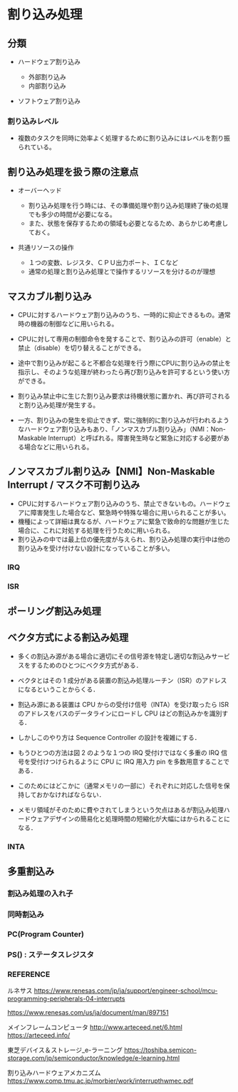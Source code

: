 # 割り込み処理

## 分類
- ハードウェア割り込み
    - 外部割り込み
    - 内部割り込み

- ソフトウェア割り込み


### 割り込みレベル
- 複数のタスクを同時に効率よく処理するために割り込みにはレベルを割り振られている。



## 割り込み処理を扱う際の注意点
- オーバーヘッド
    - 割り込み処理を行う時には、その準備処理や割り込み処理終了後の処理でも多少の時間が必要になる。
    - また、状態を保存するための領域も必要となるため、あらかじめ考慮しておく。

- 共通リソースの操作
    - １つの変数、レジスタ、ＣＰＵ出力ポート、ＩＣなど
    - 通常の処理と割り込み処理とで操作するリソースを分けるのが理想


## マスカブル割り込み
- CPUに対するハードウェア割り込みのうち、一時的に抑止できるもの。通常時の機器の制御などに用いられる。
- CPUに対して専用の制御命令を発することで、割り込みの許可（enable）と禁止（disable）を切り替えることができる。

- 途中で割り込みが起こると不都合な処理を行う際にCPUに割り込みの禁止を指示し、そのような処理が終わったら再び割り込みを許可するという使い方ができる。
- 割り込み禁止中に生じた割り込み要求は待機状態に置かれ、再び許可されると割り込み処理が発生する。

- 一方、割り込みの発生を抑止できず、常に強制的に割り込みが行われるようなハードウェア割り込みもあり、「ノンマスカブル割り込み」（NMI：Non-Maskable Interrupt）と呼ばれる。障害発生時など緊急に対応する必要がある場合などに用いられる。


## ノンマスカブル割り込み【NMI】Non-Maskable Interrupt / マスク不可割り込み
- CPUに対するハードウェア割り込みのうち、禁止できないもの。ハードウェアに障害発生した場合など、緊急時や特殊な場合に用いられることが多い。
- 機種によって詳細は異なるが、ハードウェアに緊急で致命的な問題が生じた場合に、これに対処する処理を行うために用いられる。
- 割り込みの中では最上位の優先度が与えられ、割り込み処理の実行中は他の割り込みを受け付けない設計になっていることが多い。


### IRQ
### ISR



## ポーリング割込み処理


## ベクタ方式による割込み処理
- 多くの割込み源がある場合に適切にその信号源を特定し適切な割込みサービスをするためのひとつにベクタ方式がある．
- ベクタとはその 1 成分がある装置の割込み処理ルーチン（ISR）のアドレスになるということからくる．
- 割込み源にある装置は CPU からの受付け信号（INTA）を受け取ったら ISR のアドレスをバスのデータラインにロードし CPU はどの割込みかを識別する．
- しかしこのやり方は Sequence Controller の設計を複雑にする．

- もうひとつの方法は図 2 のような１つの IRQ 受付けではなく多重の IRQ 信号を受付けつけられるように CPU に IRQ 用入力 pin を多数用意することである．
- このためにはどこかに（通常メモリの一部に）それぞれに対応した信号を保持しておかなければならない．
- メモリ領域がそのために費やされてしまうという欠点はあるが割込み処理ハードウェアデザインの簡易化と処理時間の短縮化が大幅にはかられることになる．


### INTA




## 多重割込み
### 割込み処理の入れ子
### 同時割込み



### PC(Program Counter)

### PS() : ステータスレジスタ





### REFERENCE
ルネサス
https://www.renesas.com/jp/ja/support/engineer-school/mcu-programming-peripherals-04-interrupts

https://www.renesas.com/us/ja/document/man/897151


メインフレームコンピュータ
http://www.arteceed.net/6.html
https://arteceed.info/


東芝デバイス＆ストレージ_e-ラーニング
https://toshiba.semicon-storage.com/jp/semiconductor/knowledge/e-learning.html

割り込みハードウェアメカニズム
https://www.comp.tmu.ac.jp/morbier/work/interrupthwmec.pdf
